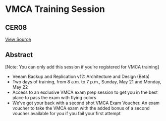 # VMCA Training Session
## CER08
[View Source](https://connect.veeam.com/flow/veeam/veeamon2023/attendeeportal/page/sessioncatalog/session/1678316111366001mTOr)

## Abstract
[Note: You can only add this session if you're registered for VMCA training]


- Veeam Backup and Replication v12: Architecture and Design (Beta)
- Two days of training, from 8 a.m. to 7 p.m., Sunday, May 21 and Monday, May 22
- Access to an exclusive VMCA exam prep session to get you in the best place to pass the exam with flying colors
- We’ve got your back with a second shot VMCA Exam Voucher. An exam voucher to take the VMCA exam with the added bonus of a second voucher available for you if you fail your first attempt 

